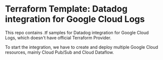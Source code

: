 # Terraform Template: Datadog integration for Google Cloud Logs
This repo contains .tf samples for Datadog integration for Google Cloud Logs, which doesn't have official Terraform Provider.

To start the integration, we have to create and deploy multiple Google Cloud resources, mainly Cloud Pub/Sub and Cloud Dataflow.
